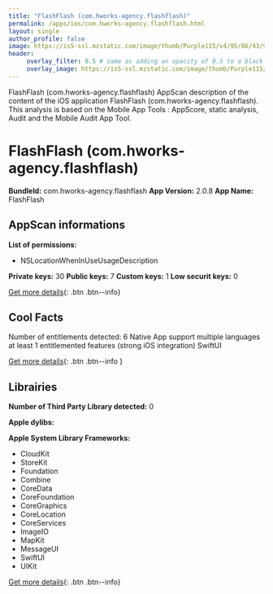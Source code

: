 ```yaml
---
title: "FlashFlash (com.hworks-agency.flashflash)"
permalink: /apps/ios/com.hworks-agency.flashflash.html
layout: single
author_profile: false
image: https://is5-ssl.mzstatic.com/image/thumb/Purple115/v4/95/86/43/9586435a-45d6-66d7-35c9-ee5a945b7255/AppIcon-0-1x_U007emarketing-0-0-0-7-0-0-85-220.png/512x512bb.jpg
header: 
     overlay_filter: 0.5 # same as adding an opacity of 0.5 to a black background
     overlay_image: https://is5-ssl.mzstatic.com/image/thumb/Purple115/v4/95/86/43/9586435a-45d6-66d7-35c9-ee5a945b7255/AppIcon-0-1x_U007emarketing-0-0-0-7-0-0-85-220.png/512x512bb.jpg
---
```

FlashFlash (com.hworks-agency.flashflash) AppScan description of the content of the iOS application FlashFlash (com.hworks-agency.flashflash). This analysis is based on the Mobile App Tools : AppScore, static analysis, Audit and the Mobile Audit App Tool.

# FlashFlash (com.hworks-agency.flashflash)

**BundleId:** com.hworks-agency.flashflash
**App Version:** 2.0.8
**App Name:** FlashFlash


## AppScan informations 

**List of permissions:** 
- NSLocationWhenInUseUsageDescription
  
  
**Private keys:** 30
**Public keys:** 7
**Custom keys:** 1
**Low securit keys:** 0
  
[Get more details](/pricing.html){: .btn .btn--info}

## Cool Facts

Number of entitlements detected: 6
Native App
support multiple languages
at least 1 entitlemented features (strong iOS integration)
SwiftUI
  
[Get more details](/pricing.html){: .btn .btn--info }

## Librairies 
**Number of Third Party Library detected:** 0


**Apple dylibs:**


**Apple System Library Frameworks:**
- CloudKit
- StoreKit
- Foundation
- Combine
- CoreData
- CoreFoundation
- CoreGraphics
- CoreLocation
- CoreServices
- ImageIO
- MapKit
- MessageUI
- SwiftUI
- UIKit


  
[Get more details](/pricing.html){: .btn .btn--info}

